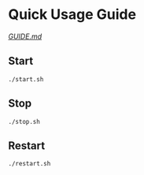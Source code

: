 # Quick Usage Guide

[_GUIDE.md_](GUIDE.md)

## Start

```
./start.sh
```

## Stop

```
./stop.sh
```

## Restart

```
./restart.sh
```
